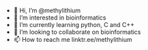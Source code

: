 - 👋 Hi, I’m @methylithium
- 👀 I’m interested in bioinformatics 
- 🌱 I’m currently learning python, C and C++
- 💞️ I’m looking to collaborate on bioinformatics 
- 📫 How to reach me linktr.ee/methylithium

<!---
methylithium/methylithium is a ✨ special ✨ repository because its `README.md` (this file) appears on your GitHub profile.
You can click the Preview link to take a look at your changes.
--->
